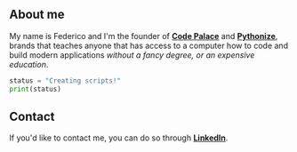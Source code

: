 ## About me
My name is Federico and I'm the founder of 
**[Code Palace](https://www.youtube.com/c/CodePalace/)** and 
**[Pythonize](https://www.youtube.com/channel/UCTNyF3KFTXmME0byuTRwfZA)**, brands that teaches anyone that has access to a computer how to code and build modern applications _without a fancy degree, or an expensive education_.

```python
status = "Creating scripts!"
print(status)
```



## Contact
If you'd like to contact me, you can do so through **[LinkedIn](https://www.linkedin.com/in/federicocotogno/)**.


